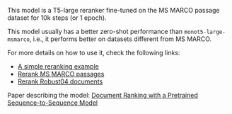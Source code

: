 This model is a T5-large reranker fine-tuned on the MS MARCO passage dataset for 10k steps (or 1 epoch).

This model usually has a better zero-shot performance than `monot5-large-msmarco`, i.e., it performs better on datasets different from MS MARCO.

For more details on how to use it, check the following links:
- [A simple reranking example](https://github.com/castorini/pygaggle#a-simple-reranking-example)
- [Rerank MS MARCO passages](https://github.com/castorini/pygaggle/blob/master/docs/experiments-msmarco-passage-subset.md)
- [Rerank Robust04 documents](https://github.com/castorini/pygaggle/blob/master/docs/experiments-robust04-monot5-gpu.md)

Paper describing the model: [Document Ranking with a Pretrained Sequence-to-Sequence Model](https://www.aclweb.org/anthology/2020.findings-emnlp.63/)